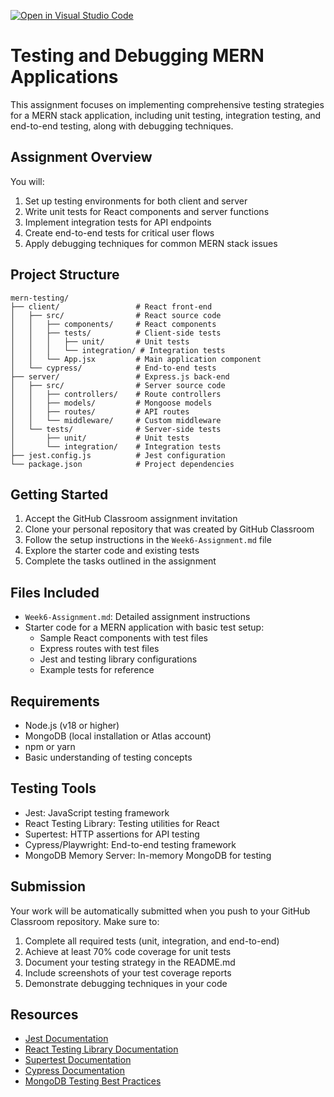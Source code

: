 [![Open in Visual Studio Code](https://classroom.github.com/assets/open-in-vscode-2e0aaae1b6195c2367325f4f02e2d04e9abb55f0b24a779b69b11b9e10269abc.svg)](https://classroom.github.com/online_ide?assignment_repo_id=20584333&assignment_repo_type=AssignmentRepo)
# Testing and Debugging MERN Applications

This assignment focuses on implementing comprehensive testing strategies for a MERN stack application, including unit testing, integration testing, and end-to-end testing, along with debugging techniques.

## Assignment Overview

You will:
1. Set up testing environments for both client and server
2. Write unit tests for React components and server functions
3. Implement integration tests for API endpoints
4. Create end-to-end tests for critical user flows
5. Apply debugging techniques for common MERN stack issues

## Project Structure

```
mern-testing/
├── client/                 # React front-end
│   ├── src/                # React source code
│   │   ├── components/     # React components
│   │   ├── tests/          # Client-side tests
│   │   │   ├── unit/       # Unit tests
│   │   │   └── integration/ # Integration tests
│   │   └── App.jsx         # Main application component
│   └── cypress/            # End-to-end tests
├── server/                 # Express.js back-end
│   ├── src/                # Server source code
│   │   ├── controllers/    # Route controllers
│   │   ├── models/         # Mongoose models
│   │   ├── routes/         # API routes
│   │   └── middleware/     # Custom middleware
│   └── tests/              # Server-side tests
│       ├── unit/           # Unit tests
│       └── integration/    # Integration tests
├── jest.config.js          # Jest configuration
└── package.json            # Project dependencies
```

## Getting Started

1. Accept the GitHub Classroom assignment invitation
2. Clone your personal repository that was created by GitHub Classroom
3. Follow the setup instructions in the `Week6-Assignment.md` file
4. Explore the starter code and existing tests
5. Complete the tasks outlined in the assignment

## Files Included

- `Week6-Assignment.md`: Detailed assignment instructions
- Starter code for a MERN application with basic test setup:
  - Sample React components with test files
  - Express routes with test files
  - Jest and testing library configurations
  - Example tests for reference

## Requirements

- Node.js (v18 or higher)
- MongoDB (local installation or Atlas account)
- npm or yarn
- Basic understanding of testing concepts

## Testing Tools

- Jest: JavaScript testing framework
- React Testing Library: Testing utilities for React
- Supertest: HTTP assertions for API testing
- Cypress/Playwright: End-to-end testing framework
- MongoDB Memory Server: In-memory MongoDB for testing

## Submission

Your work will be automatically submitted when you push to your GitHub Classroom repository. Make sure to:

1. Complete all required tests (unit, integration, and end-to-end)
2. Achieve at least 70% code coverage for unit tests
3. Document your testing strategy in the README.md
4. Include screenshots of your test coverage reports
5. Demonstrate debugging techniques in your code

## Resources

- [Jest Documentation](https://jestjs.io/docs/getting-started)
- [React Testing Library Documentation](https://testing-library.com/docs/react-testing-library/intro/)
- [Supertest Documentation](https://github.com/visionmedia/supertest)
- [Cypress Documentation](https://docs.cypress.io/)
- [MongoDB Testing Best Practices](https://www.mongodb.com/blog/post/mongodb-testing-best-practices) 